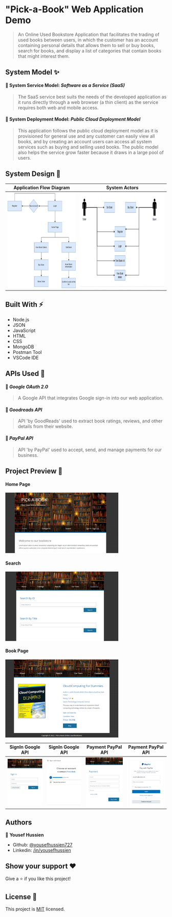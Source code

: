 # "Pick-a-Book" Web Application Demo
> An Online Used Bookstore Application that facilitates the trading of used books between users, in which the customer has an account containing personal details that allows them to sell or buy books, search for books, and display a list of categories that contain books that might interest them.


## System Model ✨

#### 🔹 System Service Model: *Software as a Service (SaaS)*
> The SaaS service best suits the needs of the developed application as it runs directly through a web browser (a thin client) as the service requires both web and mobile access.
#### 🔹 System Deployment Model: *Public Cloud Deployment Model*
> This application follows the public cloud deployment model as it is provisioned for general use and any customer can easily view all books, and by creating an account users can access all system services such as buying and selling used books. The public model also helps the service grow faster because it draws in a large pool of users.

## System Design 📐

Application Flow Diagram | System Actors
:----------:|:------------:
<img src="./screenshots/7.png" height="300px"> | <img src="./screenshots/8.png" height="300px">

## Built With ⚡️
- Node.js
- JSON
- JavaScript
- HTML
- CSS
- MongoDB
- Postman Tool
- VSCode IDE

## APIs Used 💫
#### 🔹 *Google OAuth 2.0*
> A Google API that integrates Google sign-in into our web application.
#### 🔹 *Goodreads API*
> API 'by GoodReads' used to extract book ratings, reviews, and other details from their website.
#### 🔹 *PayPal API*
> API 'by PayPal' used to accept, send, and manage payments for our business.

## Project Preview 👀
#### Home Page
<img src="./screenshots/1.PNG" width="70%">

#### Search
<img src="./screenshots/2.PNG" width="70%">

#### Book Page
<img src="./screenshots/3.PNG" width="70%">

| SignIn Google API | SignIn Google API | Payment PayPal API | Payment PayPal API |
|-------------------|-------------------|--------------------|--------------------|
<img src="./screenshots/4.PNG" width="240px"> | <img src="./screenshots/9.jpeg" width="240px"> | <img src="./screenshots/5.PNG" width="240px"> | <img src="./screenshots/6.PNG" width="240px">


## Authors

👤 **Yousef Hussien**

- Github: [@yousefhussien727](https://github.com/yousefhussien727)
- Linkedin: [/in/yousefhussien](https://www.linkedin.com/in/yousefhussien/)

## Show your support ❤
Give a ⭐️ if you like this project!

## License 📝
This project is [MIT](./LICENSE.txt) licensed.
